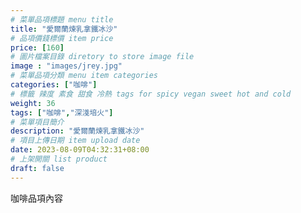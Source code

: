```yaml
---
# 菜單品項標題 menu title 
title: "愛爾蘭煉乳拿鐵冰沙"
# 品項價錢標價 item price 
price: [160] 
# 圖片檔案目錄 diretory to store image file
image : "images/jrey.jpg"
# 菜單品項分類 menu item categories 
categories: ["咖啡"]
# 標籤 辣度 素食 甜食 冷熱 tags for spicy vegan sweet hot and cold 
weight: 36 
tags: ["咖啡","深淺培火"]
# 菜單項目簡介 
description: "愛爾蘭煉乳拿鐵冰沙"
# 項目上傳日期 item upload date 
date: 2023-08-09T04:32:31+08:00
# 上架開關 list product 
draft: false
---
```


咖啡品項內容

